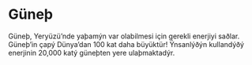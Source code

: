 # Güneþ

Güneþ, Yeryüzü’nde yaþamýn var olabilmesi için gerekli enerjiyi saðlar. Güneþ’in
çapý Dünya’dan 100 kat daha büyüktür! Ýnsanlýðýn kullandýðý enerjinin 20,000
katý güneþten yere ulaþmaktadýr.
